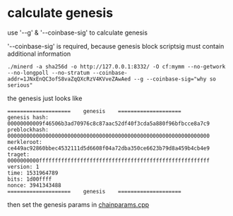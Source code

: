 # calculate genesis

use '--g' & '--coinbase-sig' to calculate genesis

'--coinbase-sig' is required, because genesis block scriptsig must contain additional information 
```
./minerd -a sha256d -o http://127.0.0.1:8332/ -O cf:mymm --no-getwork --no-longpoll --no-stratum --coinbase-addr=1JNxEnQC3ofS8vaZqQXcRzV4KVveZAwAed --g --coinbase-sig="why so serious"
```
the genesis just looks like
```
====================    genesis    ====================
genesis hash: 00000000009f46506b3ad70976c8c87aac52df40f3cda5a880f96bfbcce8a7c9
preblockhash: 0000000000000000000000000000000000000000000000000000000000000000
merkleroot: ce449ac92860bbec4532111d5d6608f04a72dba350ce6623b79d8a459b4cb4e9
traget: 0000000000ffffffffffffffffffffffffffffffffffffffffffffffffffffff
version: 1
time: 1531964789
bits: 1d00ffff
nonce: 3941343488
====================    genesis    ====================
```

then set the genesis params in [chainparams.cpp](./chainparams.cpp)
